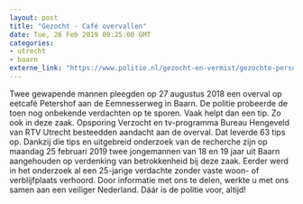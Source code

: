 ```yaml
---
layout: post
title: "Gezocht - Café overvallen"
date: Tue, 26 Feb 2019 09:25:00 GMT
categories: 
- utrecht 
- baarn 
externe_link: "https://www.politie.nl/gezocht-en-vermist/gezochte-personen/2018/oktober/03-baarn-10-overval.html"
---
```


Twee gewapende mannen pleegden op 27 augustus 2018 een overval op eetcafé Petershof aan de Eemnesserweg in Baarn. De politie probeerde de toen nog onbekende verdachten op te sporen. Vaak helpt dan een tip. Zo ook in deze zaak. Opsporing Verzocht en tv-programma Bureau Hengeveld van RTV Utrecht besteedden aandacht aan de overval. Dat leverde 63 tips op. Dankzij die tips en uitgebreid onderzoek van de recherche zijn op maandag 25 februari 2019 twee jongemannen van 18 en 19 jaar uit Baarn aangehouden op verdenking van betrokkenheid bij deze zaak. Eerder werd in het onderzoek al een 25-jarige verdachte zonder vaste woon- of verblijfplaats verhoord. Door informatie met ons te delen, werkte u met ons samen aan een veiliger Nederland. Dáár is de politie voor, altijd!
